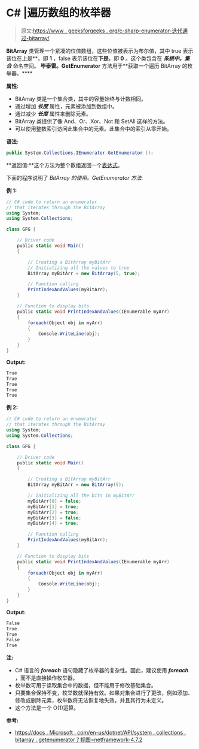 # C# |遍历数组的枚举器

> 原文:[https://www . geeksforgeeks . org/c-sharp-enumerator-迭代通过-bitarray/](https://www.geeksforgeeks.org/c-sharp-enumerator-that-iterates-through-the-bitarray/)

**BitArray** 类管理一个紧凑的位值数组，这些位值被表示为布尔值，其中 true 表示该位在上是**，即 **1** ，false 表示该位在**下是**，即 **0** 。这个类包含在 ***系统中。集合*** 命名空间。
**毕泰雷。GetEnumerator** 方法用于**获取一个遍历 BitArray 的枚举器。****

**属性:**

*   BitArray 类是一个集合类，其中的容量始终与计数相同。
*   通过增加 ***长度*** 属性，元素被添加到数组中。
*   通过减少 ***长度*** 属性来删除元素。
*   BitArray 类提供了像 And、Or、Xor、Not 和 SetAll 这样的方法。
*   可以使用整数索引访问此集合中的元素。此集合中的索引从零开始。

**语法:**

```cs
public System.Collections.IEnumerator GetEnumerator ();

```

**返回值:**这个方法为整个数组返回一个[表达式](https://docs.microsoft.com/en-us/dotnet/api/system.collections.ienumerator?view=netframework-4.7.2)。

下面的程序说明了 *BitArray 的使用。GetEnumerator 方法*:

**例 1:**

```cs
// C# code to return an enumerator
// that iterates through the BitArray
using System;
using System.Collections;

class GFG {

    // Driver code
    public static void Main()
    {

        // Creating a BitArray myBitArr
        // Initializing all the values to true
        BitArray myBitArr = new BitArray(5, true);

        // Function calling
        PrintIndexAndValues(myBitArr);
    }

    // Function to display bits
    public static void PrintIndexAndValues(IEnumerable myArr)
    {
        foreach(Object obj in myArr)
        {
            Console.WriteLine(obj);
        }
    }
}
```

**Output:**

```cs
True
True
True
True
True

```

**例 2:**

```cs
// C# code to return an enumerator
// that iterates through the BitArray
using System;
using System.Collections;

class GFG {

    // Driver code
    public static void Main()
    {

        // Creating a BitArray myBitArr
        BitArray myBitArr = new BitArray(5);

        // Initializing all the bits in myBitArr
        myBitArr[0] = false;
        myBitArr[1] = true;
        myBitArr[2] = true;
        myBitArr[3] = false;
        myBitArr[4] = true;

        // Function calling
        PrintIndexAndValues(myBitArr);
    }

    // Function to display bits
    public static void PrintIndexAndValues(IEnumerable myArr)
    {
        foreach(Object obj in myArr)
        {
            Console.WriteLine(obj);
        }
    }
}
```

**Output:**

```cs
False
True
True
False
True

```

**注:**

*   C# 语言的 ***foreach*** 语句隐藏了枚举器的复杂性。因此，建议使用 ***foreach*** ，而不是直接操作枚举器。
*   枚举数可用于读取集合中的数据，但不能用于修改基础集合。
*   只要集合保持不变，枚举数就保持有效。如果对集合进行了更改，例如添加、修改或删除元素，枚举数将无法恢复地失效，并且其行为未定义。
*   这个方法是一个 O(1)运算。

**参考:**

*   [https://docs . Microsoft . com/en-us/dotnet/API/system . collections . bitarray . getenumerator？视图=netframework-4.7.2](https://docs.microsoft.com/en-us/dotnet/api/system.collections.bitarray.getenumerator?view=netframework-4.7.2)